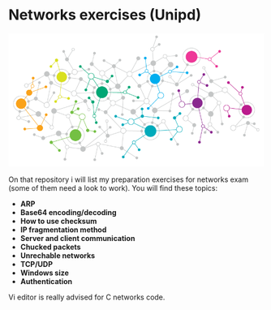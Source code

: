 # Networks exercises (Unipd)

<dl>
<a href="url"><img src="https://github.com/TobMTV/Networks---Unipd/blob/master/networking-infographic.png"></a>
<dl>

On that repository i will list my preparation exercises for networks exam (some of them need a look to work).
You will find these topics:

- **ARP**
- **Base64 encoding/decoding**
- **How to use checksum**
- **IP fragmentation method**
- **Server and client communication**
- **Chucked packets**
- **Unrechable networks**
- **TCP/UDP**
- **Windows size**
- **Authentication**

Vi editor is really advised for C networks code.
